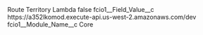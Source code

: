 <?xml version="1.0" encoding="UTF-8"?>
<CustomMetadata xmlns="http://soap.sforce.com/2006/04/metadata" xmlns:xsi="http://www.w3.org/2001/XMLSchema-instance" xmlns:xsd="http://www.w3.org/2001/XMLSchema">
    <label>Route Territory Lambda</label>
    <protected>false</protected>
    <values>
        <field>fcio1__Field_Value__c</field>
        <value xsi:type="xsd:string">https://a352lkomod.execute-api.us-west-2.amazonaws.com/dev</value>
    </values>
    <values>
        <field>fcio1__Module_Name__c</field>
        <value xsi:type="xsd:string">Core</value>
    </values>
</CustomMetadata>
